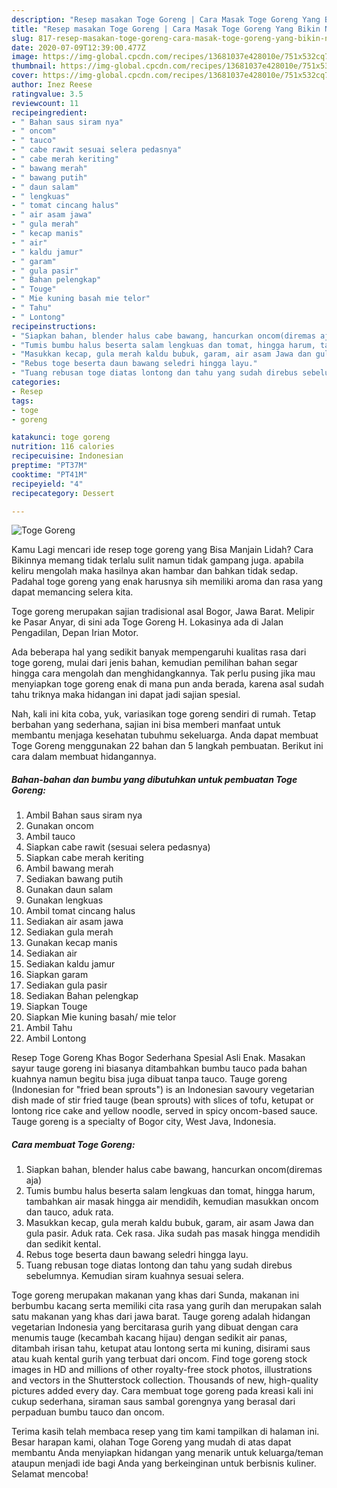 ```yaml
---
description: "Resep masakan Toge Goreng | Cara Masak Toge Goreng Yang Bikin Ngiler"
title: "Resep masakan Toge Goreng | Cara Masak Toge Goreng Yang Bikin Ngiler"
slug: 817-resep-masakan-toge-goreng-cara-masak-toge-goreng-yang-bikin-ngiler
date: 2020-07-09T12:39:00.477Z
image: https://img-global.cpcdn.com/recipes/13681037e428010e/751x532cq70/toge-goreng-foto-resep-utama.jpg
thumbnail: https://img-global.cpcdn.com/recipes/13681037e428010e/751x532cq70/toge-goreng-foto-resep-utama.jpg
cover: https://img-global.cpcdn.com/recipes/13681037e428010e/751x532cq70/toge-goreng-foto-resep-utama.jpg
author: Inez Reese
ratingvalue: 3.5
reviewcount: 11
recipeingredient:
- " Bahan saus siram nya"
- " oncom"
- " tauco"
- " cabe rawit sesuai selera pedasnya"
- " cabe merah keriting"
- " bawang merah"
- " bawang putih"
- " daun salam"
- " lengkuas"
- " tomat cincang halus"
- " air asam jawa"
- " gula merah"
- " kecap manis"
- " air"
- " kaldu jamur"
- " garam"
- " gula pasir"
- " Bahan pelengkap"
- " Touge"
- " Mie kuning basah mie telor"
- " Tahu"
- " Lontong"
recipeinstructions:
- "Siapkan bahan, blender halus cabe bawang, hancurkan oncom(diremas aja)"
- "Tumis bumbu halus beserta salam lengkuas dan tomat, hingga harum, tambahkan air masak hingga air mendidih, kemudian masukkan oncom dan tauco, aduk rata."
- "Masukkan kecap, gula merah kaldu bubuk, garam, air asam Jawa dan gula pasir. Aduk rata. Cek rasa. Jika sudah pas masak hingga mendidih dan sedikit kental."
- "Rebus toge beserta daun bawang seledri hingga layu."
- "Tuang rebusan toge diatas lontong dan tahu yang sudah direbus sebelumnya. Kemudian siram kuahnya sesuai selera."
categories:
- Resep
tags:
- toge
- goreng

katakunci: toge goreng 
nutrition: 116 calories
recipecuisine: Indonesian
preptime: "PT37M"
cooktime: "PT41M"
recipeyield: "4"
recipecategory: Dessert

---
```



![Toge Goreng](https://img-global.cpcdn.com/recipes/13681037e428010e/751x532cq70/toge-goreng-foto-resep-utama.jpg)

Kamu Lagi mencari ide resep toge goreng yang Bisa Manjain Lidah? Cara Bikinnya memang tidak terlalu sulit namun tidak gampang juga. apabila keliru mengolah maka hasilnya akan hambar dan bahkan tidak sedap. Padahal toge goreng yang enak harusnya sih memiliki aroma dan rasa yang dapat memancing selera kita.

Toge goreng merupakan sajian tradisional asal Bogor, Jawa Barat. Melipir ke Pasar Anyar, di sini ada Toge Goreng H. Lokasinya ada di Jalan Pengadilan, Depan Irian Motor.

Ada beberapa hal yang sedikit banyak mempengaruhi kualitas rasa dari toge goreng, mulai dari jenis bahan, kemudian pemilihan bahan segar hingga cara mengolah dan menghidangkannya. Tak perlu pusing jika mau menyiapkan toge goreng enak di mana pun anda berada, karena asal sudah tahu triknya maka hidangan ini dapat jadi sajian spesial.


Nah, kali ini kita coba, yuk, variasikan toge goreng sendiri di rumah. Tetap berbahan yang sederhana, sajian ini bisa memberi manfaat untuk membantu menjaga kesehatan tubuhmu sekeluarga. Anda dapat membuat Toge Goreng menggunakan 22 bahan dan 5 langkah pembuatan. Berikut ini cara dalam membuat hidangannya.

<!--inarticleads1-->

##### Bahan-bahan dan bumbu yang dibutuhkan untuk pembuatan Toge Goreng:

1. Ambil  Bahan saus siram nya
1. Gunakan  oncom
1. Ambil  tauco
1. Siapkan  cabe rawit (sesuai selera pedasnya)
1. Siapkan  cabe merah keriting
1. Ambil  bawang merah
1. Sediakan  bawang putih
1. Gunakan  daun salam
1. Gunakan  lengkuas
1. Ambil  tomat cincang halus
1. Sediakan  air asam jawa
1. Sediakan  gula merah
1. Gunakan  kecap manis
1. Sediakan  air
1. Sediakan  kaldu jamur
1. Siapkan  garam
1. Sediakan  gula pasir
1. Sediakan  Bahan pelengkap
1. Siapkan  Touge
1. Siapkan  Mie kuning basah/ mie telor
1. Ambil  Tahu
1. Ambil  Lontong


Resep Toge Goreng Khas Bogor Sederhana Spesial Asli Enak. Masakan sayur tauge goreng ini biasanya ditambahkan bumbu tauco pada bahan kuahnya namun begitu bisa juga dibuat tanpa tauco. Tauge goreng (Indonesian for &#34;fried bean sprouts&#34;) is an Indonesian savoury vegetarian dish made of stir fried tauge (bean sprouts) with slices of tofu, ketupat or lontong rice cake and yellow noodle, served in spicy oncom-based sauce. Tauge goreng is a specialty of Bogor city, West Java, Indonesia. 

<!--inarticleads2-->

##### Cara membuat Toge Goreng:

1. Siapkan bahan, blender halus cabe bawang, hancurkan oncom(diremas aja)
1. Tumis bumbu halus beserta salam lengkuas dan tomat, hingga harum, tambahkan air masak hingga air mendidih, kemudian masukkan oncom dan tauco, aduk rata.
1. Masukkan kecap, gula merah kaldu bubuk, garam, air asam Jawa dan gula pasir. Aduk rata. Cek rasa. Jika sudah pas masak hingga mendidih dan sedikit kental.
1. Rebus toge beserta daun bawang seledri hingga layu.
1. Tuang rebusan toge diatas lontong dan tahu yang sudah direbus sebelumnya. Kemudian siram kuahnya sesuai selera.


Toge goreng merupakan makanan yang khas dari Sunda, makanan ini berbumbu kacang serta memiliki cita rasa yang gurih dan merupakan salah satu makanan yang khas dari jawa barat. Tauge goreng adalah hidangan vegetarian Indonesia yang bercitarasa gurih yang dibuat dengan cara menumis tauge (kecambah kacang hijau) dengan sedikit air panas, ditambah irisan tahu, ketupat atau lontong serta mi kuning, disirami saus atau kuah kental gurih yang terbuat dari oncom. Find toge goreng stock images in HD and millions of other royalty-free stock photos, illustrations and vectors in the Shutterstock collection. Thousands of new, high-quality pictures added every day. Cara membuat toge goreng pada kreasi kali ini cukup sederhana, siraman saus sambal gorengnya yang berasal dari perpaduan bumbu tauco dan oncom. 

Terima kasih telah membaca resep yang tim kami tampilkan di halaman ini. Besar harapan kami, olahan Toge Goreng yang mudah di atas dapat membantu Anda menyiapkan hidangan yang menarik untuk keluarga/teman ataupun menjadi ide bagi Anda yang berkeinginan untuk berbisnis kuliner. Selamat mencoba!
